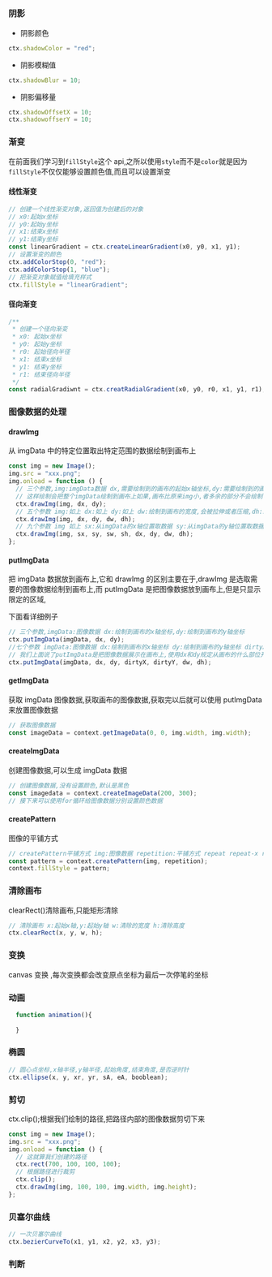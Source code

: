 <!--
 * @Author: zulezhe
 * @Date: 2021-02-18 17:51:29
 * @LastEditors: zulezhe
 * @LastEditTime: 2021-02-19 14:22:24
 * @Description: In User Settings Edit
 * @FilePath: \canvas\02-进阶\README.md
-->

##

### 阴影

- 阴影颜色

```js
ctx.shadowColor = "red";
```

- 阴影模糊值

```js
ctx.shadowBlur = 10;
```

- 阴影偏移量

```js
ctx.shadowOffsetX = 10;
ctx.shadowoffserY = 10;
```

### 渐变

在前面我们学习到`fillStyle`这个 api,之所以使用`style`而不是`color`就是因为`fillStyle`不仅仅能够设置颜色值,而且可以设置渐变

#### 线性渐变

```js
// 创建一个线性渐变对象,返回值为创建后的对象
// x0:起始x坐标
// y0:起始y坐标
// x1:结束x坐标
// y1:结束y坐标
const linearGradient = ctx.createLinearGradient(x0, y0, x1, y1);
// 设置渐变的颜色
ctx.addColorStop(0, "red");
ctx.addColorStop(1, "blue");
// 把渐变对象赋值给填充样式
ctx.fillStyle = "linearGradient";
```

#### 径向渐变

```js
/**
 * 创建一个径向渐变
 * x0: 起始x坐标
 * y0: 起始y坐标
 * r0: 起始径向半径
 * x1: 结束x坐标
 * y1: 结束y坐标
 * r1: 结束径向半径
 */
const radialGradiwnt = ctx.creatRadialGradient(x0, y0, r0, x1, y1, r1);
```

### 图像数据的处理

#### drawImg

从 imgData 中的特定位置取出特定范围的数据绘制到画布上

```js
const img = new Image();
img.src = "xxx.png";
img.onload = function () {
  // 三个参数,img:imgData数据 dx,需要绘制到的画布的起始x轴坐标,dy:需要绘制到的画布的起始y轴坐标
  // 这样绘制会把整个imgData绘制到画布上如果,画布比原来img小,者多余的部分不会绘制
  ctx.drawImg(img, dx, dy);
  // 五个参数 img:如上 dx:如上 dy:如上 dw:绘制到画布的宽度,会被拉伸或者压缩,dh:绘制到画布的高度
  ctx.drawImg(img, dx, dy, dw, dh);
  // 九个参数 img 如上 sx:从imgData的x轴位置取数据 sy:从imgData的y轴位置取数据,sw,从imgData取的数据的宽度
  ctx.drawImg(img, sx, sy, sw, sh, dx, dy, dw, dh);
};
```

#### putImgData

把 imgData 数据放到画布上,它和 drawImg 的区别主要在于,drawImg 是选取需要的图像数据绘制到画布上,而 putImgData 是把图像数据放到画布上,但是只显示限定的区域,

下面看详细例子

```js
// 三个参数,imgData:图像数据 dx:绘制到画布的x轴坐标,dy:绘制到画布的y轴坐标
ctx.putImgData(imgData, dx, dy);
//七个参数 imgData:图像数据 dx:绘制到画布的x轴坐标 dy:绘制到画布的y轴坐标 dirtyX:绘制到画布的imgData的显示的x轴起始坐标,dirtyY:绘制到画布的imgData的显示的y轴起始坐标
// 我们上面说了putImgData是把图像数据展示在画布上,使用dx和dy规定从画布的什么部位开始画,用dirtyX和dirtyY规定在画布绘制的图像数据的什么位置显示,然后使用dw和dh就是规定显示的大小
ctx.putImgData(imgData, dx, dy, dirtyX, dirtyY, dw, dh);
```

#### getImgData

获取 imgData 图像数据,获取画布的图像数据,获取完以后就可以使用 putImgData 来放置图像数据

```js
// 获取图像数据
const imageData = context.getImageData(0, 0, img.width, img.width);
```

#### createImgData

创建图像数据,可以生成 imgData 数据

```js
// 创建图像数据,没有设置颜色,默认是黑色
const imagedata = context.createImageData(200, 300);
// 接下来可以使用for循环给图像数据分别设置颜色数据
```

#### createPattern

图像的平铺方式

```js
// createPattern平铺方式 img:图像数据 repetition:平铺方式 repeat repeat-x repeat-y no-repeat
const pattern = context.createPattern(img, repetition);
context.fillStyle = pattern;
```

### 清除画布

clearRect()清除画布,只能矩形清除

```js
// 清除画布 x:起始x轴,y:起始y轴 w:清除的宽度 h:清除高度
ctx.clearRect(x, y, w, h);
```

### 变换

canvas 变换 ,每次变换都会改变原点坐标为最后一次停笔的坐标

### 动画

```js
  function animation(){
    
  }


```

### 椭圆

```js
// 圆心点坐标,x轴半径,y轴半径,起始角度,结束角度,是否逆时针
ctx.ellipse(x, y, xr, yr, sA, eA, booblean);
```

### 剪切

ctx.clip();根据我们绘制的路径,把路径内部的图像数据剪切下来

```js
const img = new Image();
img.src = "xxx.png";
img.onload = function () {
  // 这就算我们创建的路径
  ctx.rect(700, 100, 100, 100);
  // 根据路径进行裁剪
  ctx.clip();
  ctx.drawImg(img, 100, 100, img.width, img.height);
};
```

### 贝塞尔曲线

```js
// 一次贝塞尔曲线
ctx.bezierCurveTo(x1, y1, x2, y2, x3, y3);
```

### 判断

